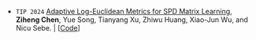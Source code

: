 - ``TIP 2024`` 
[Adaptive Log-Euclidean Metrics for SPD Matrix Learning](https://arxiv.org/abs/2303.15477),
**Ziheng Chen**, Yue Song, Tianyang Xu, Zhiwu Huang, Xiao-Jun Wu, and Nicu Sebe.
\|
[[Code](https://github.com/GitZH-Chen/ALEM)] 
<!-- [[Slides](https://github.com/GitZH-Chen/LieBN/blob/main/ICLR24_LieBN_PPT.pdf)] 
[[Poster](https://github.com/GitZH-Chen/LieBN/blob/main/ICLR24_LieBN_Poster.pdf)]
[[Video](https://iclr.cc/virtual/2024/poster/17806)] -->